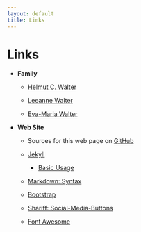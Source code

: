 ```yaml
---
layout: default
title: Links
---
```


Links
=====

* __Family__

  - [Helmut C. Walter](http://www.walter-art.de)

  - [Leeanne Walter](http://www.leekay.de)

  - [Eva-Maria Walter](https://agreatjourneynz.wordpress.com)

* __Web Site__

    - Sources for this web page on [GitHub](https://github.com/wahn/wahnsite_org)

    - [Jekyll](http://jekyllrb.com)

        + [Basic Usage](http://jekyllrb.com/docs/usage)

    - [Markdown: Syntax](http://daringfireball.net/projects/markdown/syntax)

    - [Bootstrap](http://getbootstrap.com)

    - [Shariff:
      Social-Media-Buttons](http://www.heise.de/ct/artikel/Shariff-Social-Media-Buttons-mit-Datenschutz-2467514.html)

    - [Font Awesome](http://fontawesome.io)
